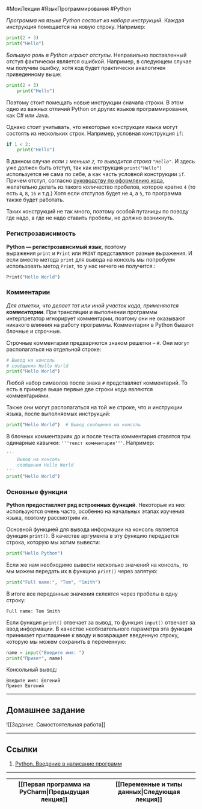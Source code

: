 #МоиЛекции #ЯзыкПрограммирования #Python 

*Программа на языке Python состоит из набора инструкций*. Каждая инструкция помещается на новую строку. Например:

```python
print(2 + 3) 
print("Hello")
```

*Большую роль в Python играют отступы*. Неправильно поставленный отступ фактически является ошибкой. Например, в следующем случае мы получим ошибку, хотя код будет практически аналогичен приведенному выше:

```python
print(2 + 3) 
    print("Hello")
```

Поэтому стоит помещать новые инструкции сначала строки. В этом одно из важных отличий Python от других языков программирования, как C# или Java.

Однако стоит учитывать, что некоторые конструкции языка могут состоять из нескольких строк. Например, условная конструкция `if`:

```python
if 1 < 2:
    print("Hello")
```

В данном случае *если `1` меньше `2`, то выводится строка `"Hello"`*. И здесь уже должен быть отступ, так как инструкция `print("Hello")` используется не сама по себе, а как часть условной конструкции `if`. Причем отступ, согласно [руководству по оформлению кода](https://www.python.org/dev/peps/pep-0008/), желательно делать из такого количество пробелов, которое кратно `4` (то есть `4`, `8`, `16` и т.д.) Хотя если отступов будет не `4`, а `5`, то программа также будет работать.

Таких конструкций не так много, поэтому особой путаницы по поводу где надо, а где не надо ставить пробелы, не должно возникнуть.

### Регистрозависимость

**Python — регистрозависимый язык**, поэтому выражения `print` и `Print` или `PRINT` представляют разные выражения. И если вместо метода `print` для вывода на консоль мы попробуем использовать метод `Print`, то у нас ничего не получится.:

```python
Print("Hello World")
```

### Комментарии

 *Для отметки, что делает тот или иной участок кода, применяются **комментарии***. При трансляции и выполнении программы интерпретатор игнорирует комментарии, поэтому они не оказывают никакого влияния на работу программы. Комментарии в Python бывают блочные и строчные.

Строчные комментарии предваряются знаком решетки – `#`. Они могут располагаться на отдельной строке:

```python
# Вывод на консоль 
# сообщения Hello World
print("Hello World")
```

Любой набор символов после знака `#` представляет комментарий. То есть в примере выше первые две строки кода являются комментариями.

Также они могут располагаться на той же строке, что и инструкции языка, после выполняемых инструкций:

```python
print("Hello World")  # Вывод сообщения на консоль
```

В блочных комментариях до и после текста комментария ставятся три одинарные кавычки: `'''текст комментария'''`. Например:

```python
''' 
    Вывод на консоль
    сообщения Hello World
'''
print("Hello World")
```

### Основные функции

**Python предоставляет ряд встроенных функций**. Некоторые из них используются очень часто, особенно на начальных этапах изучения языка, поэтому рассмотрим их.

Основной функцией для вывода информации на консоль является функция `print()`. В качестве аргумента в эту функцию передается строка, которую мы хотим вывести:

```python
print("Hello Python")
```

Если же нам необходимо вывести несколько значений на консоль, то мы можем передать их в функцию `print()` через запятую:

```python
print("Full name:", "Tom", "Smith")
```

В итоге все переданные значения склеятся через пробелы в одну строку:

```
Full name: Tom Smith
```

Если функция `print()` отвечает за вывод, то функция `input()` отвечает за ввод информации. В качестве необязательного параметра эта функция принимает приглашение к вводу и возвращает введенную строку, которую мы можем сохранить в переменную:

```python
name = input("Введите имя: ")
print("Привет", name)
```

Консольный вывод:

```
Введите имя: Евгений
Привет Евгений
```

---
## Домашнее задание

![[Задание. Самостоятельная работа]]

---
## Ссылки

1. [Python. Введение в написание программ](https://metanit.com/python/tutorial/2.1.php)

---

| [[Первая программа на PyCharm\|Предыдущая лекция]] | [[Переменные и типы данных\|Следующая лекция]] |
| -------------------------------------------------- | ---------------------------------------------- |


